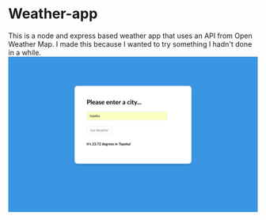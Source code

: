 # Weather-app
This is a node and express based weather app that uses an API from Open Weather Map. I made this because I wanted to try something I hadn't done in a while. <Br>
![Home](/img/pic.png 'Screenshot')

